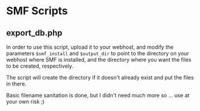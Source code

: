 # SMF Scripts

## export_db.php

In order to use this script, upload it to your webhost, and modify the parameters ```$smf_install``` and ```$output_dir``` to point to the directory on your webhost where SMF is installed, and the directory where you want the files to be created, respectively.

The script will create the directory if it doesn't already exist and put the files in there.

Basic filename sanitation is done, but I didn't need much more so ... use at your own risk ;)
